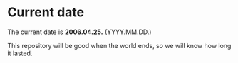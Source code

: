 # Current date

The current date is **2006.04.25.** (YYYY.MM.DD.)

This repository will be good when the world ends, so we will know how long it lasted.